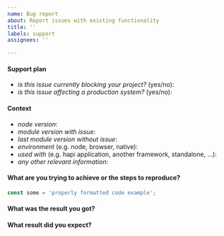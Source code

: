 ```yaml
---
name: Bug report
about: Report issues with existing functionality
title: ''
labels: support
assignees: ''

---
```


<!--
  ⚠️ ⚠️ ⚠️ ⚠️ ⚠️ ⚠️
  You must complete this entire issue template to receive support. You MUST NOT remove, change, or replace the template with your own format. A missing or incomplete report will cause your issue to be closed without comment. Please respect the time and experience that went into this template. It is here for a reason. Thank you!
  ⚠️ ⚠️ ⚠️ ⚠️ ⚠️ ⚠️
-->

#### Support plan

<!--
We are here to help!

Community based support is, by its nature, limited to available community members able to help. Most community support issues are resolved within 2 weeks. Before submitting an issue, please review the various support options available at https://hapi.dev/support/. That page includes useful information about different ways to ask questions.
-->

* *is this issue currently blocking your project?* (yes/no):
* *is this issue affecting a production system?* (yes/no):

#### Context

* *node version*: 
* *module version with issue*: 
* *last module version without issue*: 
* *environment* (e.g. node, browser, native): 
* *used with* (e.g. hapi application, another framework, standalone, ...):
* *any other relevant information*:

#### What are you trying to achieve or the steps to reproduce?

<!--
Describe your issue in detail, including full steps to reproduce the issue, any configuration, schemas, code samples, or inputs needed. Make sure to wrap all code examples in backticks so that they display correctly. Before submitting an issue, make sure to click on the Preview tab above to verify everything is formatted correctly.
-->

```js
const some = 'properly formatted code example';
```

#### What was the result you got?

#### What result did you expect?
